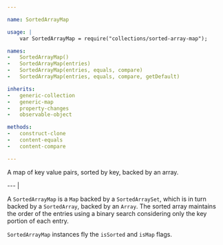 ```yaml
---

name: SortedArrayMap

usage: |
    var SortedArrayMap = require("collections/sorted-array-map");

names:
-   SortedArrayMap()
-   SortedArrayMap(entries)
-   SortedArrayMap(entries, equals, compare)
-   SortedArrayMap(entries, equals, compare, getDefault)

inherits:
-   generic-collection
-   generic-map
-   property-changes
-   observable-object

methods:
-   construct-clone
-   content-equals
-   content-compare

---
```


A map of key value pairs, sorted by key, backed by an array.

--- |

A `SortedArrayMap` is a `Map` backed by a `SortedArraySet`, which is in turn
backed by a `SortedArray`, backed by an `Array`.
The sorted array maintains the order of the entries using a binary search
considering only the key portion of each entry.

`SortedArrayMap` instances fly the `isSorted` and `isMap` flags.

